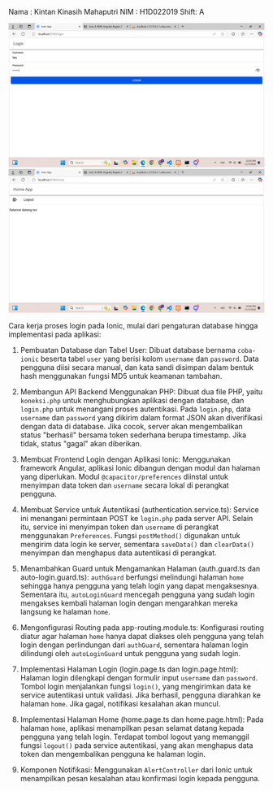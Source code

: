 Nama : Kintan Kinasih Mahaputri
NIM : H1D022019
Shift: A

![Lampiran](cobalogin1.png)
![Lampiran](cobalogin2.png)

Cara kerja proses login pada Ionic, mulai dari pengaturan database hingga implementasi pada aplikasi:

1. Pembuatan Database dan Tabel User: Dibuat database bernama `coba-ionic` beserta tabel `user` yang berisi kolom `username` dan `password`. Data pengguna diisi secara manual, dan kata sandi disimpan dalam bentuk hash menggunakan fungsi MD5 untuk keamanan tambahan.

2. Membangun API Backend Menggunakan PHP: Dibuat dua file PHP, yaitu `koneksi.php` untuk menghubungkan aplikasi dengan database, dan `login.php` untuk menangani proses autentikasi. Pada `login.php`, data `username` dan `password` yang dikirim dalam format JSON akan diverifikasi dengan data di database. Jika cocok, server akan mengembalikan status "berhasil" bersama token sederhana berupa timestamp. Jika tidak, status "gagal" akan diberikan.

3. Membuat Frontend Login dengan Aplikasi Ionic: Menggunakan framework Angular, aplikasi Ionic dibangun dengan modul dan halaman yang diperlukan. Modul `@capacitor/preferences` diinstal untuk menyimpan data token dan `username` secara lokal di perangkat pengguna.

4. Membuat Service untuk Autentikasi (authentication.service.ts): Service ini menangani permintaan POST ke `login.php` pada server API. Selain itu, service ini menyimpan token dan `username` di perangkat menggunakan `Preferences`. Fungsi `postMethod()` digunakan untuk mengirim data login ke server, sementara `saveData()` dan `clearData()` menyimpan dan menghapus data autentikasi di perangkat.

5. Menambahkan Guard untuk Mengamankan Halaman (auth.guard.ts dan auto-login.guard.ts): `authGuard` berfungsi melindungi halaman `home` sehingga hanya pengguna yang telah login yang dapat mengaksesnya. Sementara itu, `autoLoginGuard` mencegah pengguna yang sudah login mengakses kembali halaman login dengan mengarahkan mereka langsung ke halaman `home`.

6. Mengonfigurasi Routing pada app-routing.module.ts: Konfigurasi routing diatur agar halaman `home` hanya dapat diakses oleh pengguna yang telah login dengan perlindungan dari `authGuard`, sementara halaman login dilindungi oleh `autoLoginGuard` untuk pengguna yang sudah login.

7. Implementasi Halaman Login (login.page.ts dan login.page.html): Halaman login dilengkapi dengan formulir input `username` dan `password`. Tombol login menjalankan fungsi `login()`, yang mengirimkan data ke service autentikasi untuk validasi. Jika berhasil, pengguna diarahkan ke halaman `home`. Jika gagal, notifikasi kesalahan akan muncul.

8. Implementasi Halaman Home (home.page.ts dan home.page.html): Pada halaman `home`, aplikasi menampilkan pesan selamat datang kepada pengguna yang telah login. Terdapat tombol logout yang memanggil fungsi `logout()` pada service autentikasi, yang akan menghapus data token dan mengembalikan pengguna ke halaman login.

9. Komponen Notifikasi: Menggunakan `AlertController` dari Ionic untuk menampilkan pesan kesalahan atau konfirmasi login kepada pengguna. 

